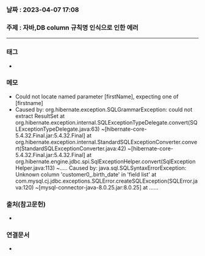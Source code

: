 ### 날짜 : 2023-04-07 17:08
### 주제 : 자바,DB column 규칙명 인식으로 인한 에러
---
### 태그
* 

### 메모
* Could not locate named parameter [firstName], expecting one of [firstname]
* Caused by: org.hibernate.exception.SQLGrammarException: could not extract ResultSet
	at org.hibernate.exception.internal.SQLExceptionTypeDelegate.convert(SQLExceptionTypeDelegate.java:63) ~[hibernate-core-5.4.32.Final.jar:5.4.32.Final]
	at org.hibernate.exception.internal.StandardSQLExceptionConverter.convert(StandardSQLExceptionConverter.java:42) ~[hibernate-core-5.4.32.Final.jar:5.4.32.Final]
	at org.hibernate.engine.jdbc.spi.SqlExceptionHelper.convert(SqlExceptionHelper.java:113) ~.....
Caused by: java.sql.SQLSyntaxErrorException: Unknown column 'customer0_.birth_date' in 'field list'
	at com.mysql.cj.jdbc.exceptions.SQLError.createSQLException(SQLError.java:120) ~[mysql-connector-java-8.0.25.jar:8.0.25]
	at ......
	
### 출처(참고문헌)
-  

### 연결문서
- 